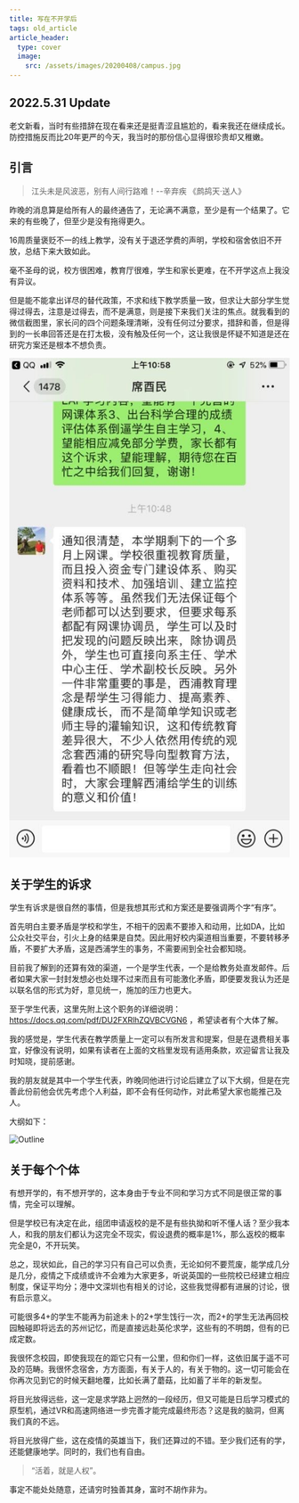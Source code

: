 ```yaml
---
title: 写在不开学后
tags: old_article
article_header:
  type: cover
  image:
    src: /assets/images/20200408/campus.jpg
---
```



## 2022.5.31 Update

老文新看，当时有些措辞在现在看来还是挺青涩且尴尬的，看来我还在继续成长。防控措施反而比20年更严的今天，我当时的那份信心显得很珍贵却又稚嫩。

## 引言

> 江头未是风波恶，别有人间行路难！--辛弃疾 《鹧鸪天·送人》

昨晚的消息算是给所有人的最终通告了，无论满不满意，至少是有一个结果了。它来的有些晚了，但至少是没有拖得更久。

16周质量褒贬不一的线上教学，没有关于退还学费的声明，学校和宿舍依旧不开放，总结下来大致如此。

毫不圣母的说，校方很困难，教育厅很难，学生和家长更难，在不开学这点上我没有异议。

但是能不能拿出详尽的替代政策，不求和线下教学质量一致，但求让大部分学生觉得过得去，注意是过得去，而不是满意，则是接下来我们关注的焦点。就我看到的微信截图里，家长问的四个问题条理清晰，没有任何过分要求，措辞和善，但是得到的一长串回答还是在打太极，没有触及任何一个，这让我很是怀疑不知道是还在研究方案还是根本不想负责。

![当时的聊天记录](/assets/images/20200408/xi_wechat.jpg)

## 关于学生的诉求

学生有诉求是很自然的事情，但是我想其形式和方案还是要强调两个字“有序”。

首先明白主要矛盾是学校和学生，不相干的因素不要掺入和动用，比如DA，比如公众社交平台，引火上身的结果是自焚。因此用好校内渠道相当重要，不要转移矛盾，不要扩大矛盾，这是西浦学生的事务，不需要闹到全社会都知晓。

目前我了解到的还算有效的渠道，一个是学生代表，一个是给教务处直发邮件。后者如果大家一封封发想必也处理不过来而且有可能激化矛盾，即便要发我认为还是以联名信的形式为好，意见统一，施加的压力也更大。

至于学生代表，这里先附上这个职务的详细说明： 
https://docs.qq.com/pdf/DU2FXRlhZQVBCVGN6 ，希望读者有个大体了解。

我的感觉是，学生代表在教学质量上一定可以有所发言和提案，但是在退费相关事宜，好像没有说明，如果有读者在上面的文档里发现有适用条款，欢迎留言让我及时知晓，提前感谢。

我的朋友就是其中一个学生代表，昨晚同他进行讨论后建立了以下大纲，但是在完善此份前他会优先考虑个人利益，即不会有任何动作，对此希望大家也能推己及人。

大纲如下：

![Outline](https://s1.ax1x.com/2020/04/08/GRHqT1.png)

## 关于每个个体

有想开学的，有不想开学的，这本身由于专业不同和学习方式不同是很正常的事情，完全可以理解。

但是学校已有决定在此，组团申请返校的是不是有些执拗和听不懂人话？至少我本人，和我的朋友们都认为这完全不现实，假设退费的概率是1%，那么返校的概率完全是0，不开玩笑。

总之，现状如此，自己的学习只有自己可以负责，无论如何不要荒废，能学成几分是几分，疫情之下成绩或许不会难为大家更多，听说英国的一些院校已经建立相应制度，保证平均分；港中文深圳也有相关的讨论，这些我觉得都有进展的讨论，很有启示意义。

可能很多4+的学生不能再为前途未卜的2+学生饯行一次，而2+的学生无法再回校园触碰即将远去的苏州记忆，而是直接远赴英伦求学，这些有的不明朗，但有的已成定数。

我很怀念校园，即使我现在的距它只有一公里，但和你们一样，这依旧属于遥不可及的范畴。我很怀念宿舍，方方面面，有关于人的，有关于物的。这一切可能会在你再次见到它的时候天翻地覆，比如长满了蘑菇，比如蓄了半年的新发型。

将目光放得远些，这一定是求学路上迥然的一段经历，但又可能是日后学习模式的原型机，通过VR和高速网络进一步完善才能完成最终形态？这是我的脑洞，但离我们真的不远。

将目光放得广些，这在疫情的英雄当下，我们还算过的不错。至少我们还有的学，还能健康地学。同时的，我们也有自由。

> “活着，就是人权”。

事定不能处处随意，还请穷时独善其身，富时不胡作非为。
